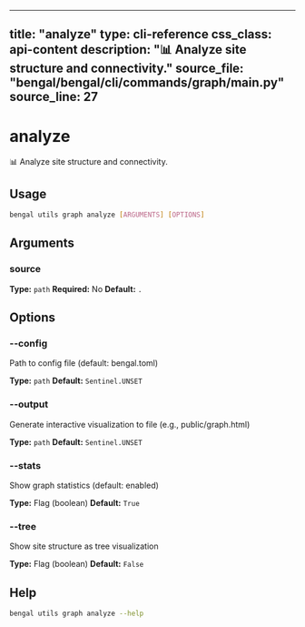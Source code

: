 
---
title: "analyze"
type: cli-reference
css_class: api-content
description: "📊 Analyze site structure and connectivity."
source_file: "bengal/bengal/cli/commands/graph/__main__.py"
source_line: 27
---

# analyze

📊 Analyze site structure and connectivity.


## Usage

```bash
bengal utils graph analyze [ARGUMENTS] [OPTIONS]
```

## Arguments

### source

**Type:** `path`
**Required:** No
**Default:** `.`


## Options

### --config

Path to config file (default: bengal.toml)

**Type:** `path`
**Default:** `Sentinel.UNSET`

### --output

Generate interactive visualization to file (e.g., public/graph.html)

**Type:** `path`
**Default:** `Sentinel.UNSET`

### --stats

Show graph statistics (default: enabled)

**Type:** Flag (boolean)
**Default:** `True`

### --tree

Show site structure as tree visualization

**Type:** Flag (boolean)
**Default:** `False`





## Help

```bash
bengal utils graph analyze --help
```
